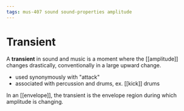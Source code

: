 ```yaml
---
tags: mus-407 sound sound-properties amplitude
---
```


# Transient

A **transient** in sound and music is a moment where the [[amplitude]] changes drastically, conventionally in a large upward change.

- used synonymously with "attack"
- associated with percussion and drums, ex. [[kick]] drums

In an [[envelope]], the transient is the envelope region during which amplitude is changing.
